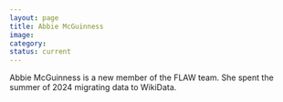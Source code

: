 ```yaml
---
layout: page
title: Abbie McGuinness
image: 
category:
status: current
---
```


Abbie McGuinness is a new member of the FLAW team. She spent the summer of 2024 migrating data to WikiData. 